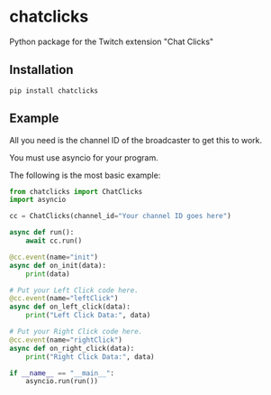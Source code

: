 # chatclicks
Python package for the Twitch extension "Chat Clicks"

## Installation
```pip install chatclicks```

## Example

All you need is the channel ID of the broadcaster to get this to work.

You must use asyncio for your program. 

The following is the most basic example:
```python
from chatclicks import ChatClicks
import asyncio

cc = ChatClicks(channel_id="Your channel ID goes here")

async def run():
    await cc.run()

@cc.event(name="init")
async def on_init(data):
    print(data)

# Put your Left Click code here.
@cc.event(name="leftClick")
async def on_left_click(data):
    print("Left Click Data:", data)

# Put your Right Click code here.
@cc.event(name="rightClick")
async def on_right_click(data):
    print("Right Click Data:", data)

if __name__ == "__main__":
    asyncio.run(run())
```